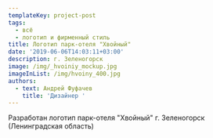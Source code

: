 ```yaml
---
templateKey: project-post
tags:
  - всё
  - логотип и фирменный стиль
title: Логотип парк-отеля "Хвойный"
date: '2019-06-06T14:03:11+03:00'
description: г. Зеленогорск
image: /img/_hvoiniy_mockup.jpg
imageInList: /img/hvoiny_400.jpg
authors:
  - text: Андрей Фуфачев
    title: 'Дизайнер '
---
```

Разработан логотип парк-отеля "Хвойный" г. Зеленогорск (Ленинградская область)
